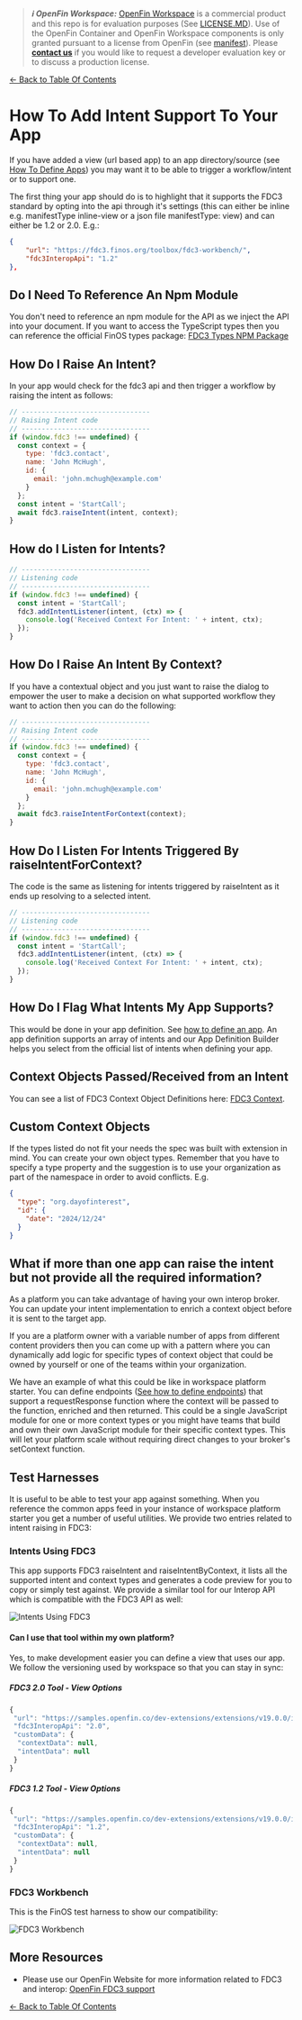 > **_:information_source: OpenFin Workspace:_** [OpenFin Workspace](https://www.openfin.co/workspace/) is a commercial product and this repo is for evaluation purposes (See [LICENSE.MD](../LICENSE.MD)). Use of the OpenFin Container and OpenFin Workspace components is only granted pursuant to a license from OpenFin (see [manifest](../public/manifest.fin.json)). Please [**contact us**](https://www.openfin.co/workspace/poc/) if you would like to request a developer evaluation key or to discuss a production license.

[<- Back to Table Of Contents](../README.md)

# How To Add Intent Support To Your App

If you have added a view (url based app) to an app directory/source (see [How To Define Apps](./how-to-define-apps.md)) you may want it to be able to trigger a workflow/intent or to support one.

The first thing your app should do is to highlight that it supports the FDC3 standard by opting into the api through it's settings (this can either be inline e.g. manifestType inline-view or a json file manifestType: view) and can either be 1.2 or 2.0. E.g.:

```json
{
    "url": "https://fdc3.finos.org/toolbox/fdc3-workbench/",
    "fdc3InteropApi": "1.2"
},
```

## Do I Need To Reference An Npm Module

You don't need to reference an npm module for the API as we inject the API into your document. If you want to access the TypeScript types then you can reference the official FinOS types package: [FDC3 Types NPM Package](https://www.npmjs.com/package/@finos/fdc3/)

## How Do I Raise An Intent?

In your app would check for the fdc3 api and then trigger a workflow by raising the intent as follows:

```javascript
// --------------------------------
// Raising Intent code
// --------------------------------
if (window.fdc3 !== undefined) {
  const context = {
    type: 'fdc3.contact',
    name: 'John McHugh',
    id: {
      email: 'john.mchugh@example.com'
    }
  };
  const intent = 'StartCall';
  await fdc3.raiseIntent(intent, context);
}
```

## How do I Listen for Intents?

```javascript
// --------------------------------
// Listening code
// --------------------------------
if (window.fdc3 !== undefined) {
  const intent = 'StartCall';
  fdc3.addIntentListener(intent, (ctx) => {
    console.log('Received Context For Intent: ' + intent, ctx);
  });
}
```

## How Do I Raise An Intent By Context?

If you have a contextual object and you just want to raise the dialog to empower the user to make a decision on what supported workflow they want to action then you can do the following:

```javascript
// --------------------------------
// Raising Intent code
// --------------------------------
if (window.fdc3 !== undefined) {
  const context = {
    type: 'fdc3.contact',
    name: 'John McHugh',
    id: {
      email: 'john.mchugh@example.com'
    }
  };
  await fdc3.raiseIntentForContext(context);
}
```

## How Do I Listen For Intents Triggered By raiseIntentForContext?

The code is the same as listening for intents triggered by raiseIntent as it ends up resolving to a selected intent.

```javascript
// --------------------------------
// Listening code
// --------------------------------
if (window.fdc3 !== undefined) {
  const intent = 'StartCall';
  fdc3.addIntentListener(intent, (ctx) => {
    console.log('Received Context For Intent: ' + intent, ctx);
  });
}
```

## How Do I Flag What Intents My App Supports?

This would be done in your app definition. See [how to define an app](./how-to-define-apps.md). An app definition supports an array of intents and our App Definition Builder helps you select from the official list of intents when defining your app.

## Context Objects Passed/Received from an Intent

You can see a list of FDC3 Context Object Definitions here: [FDC3 Context](https://fdc3.finos.org/docs/context/ref/Context).

## Custom Context Objects

If the types listed do not fit your needs the spec was built with extension in mind. You can create your own object types. Remember that you have to specify a type property and the suggestion is to use your organization as part of the namespace in order to avoid conflicts. E.g.

```json
{
  "type": "org.dayofinterest",
  "id": {
    "date": "2024/12/24"
  }
}
```

## What if more than one app can raise the intent but not provide all the required information?

As a platform you can take advantage of having your own interop broker. You can update your intent implementation to enrich a context object before it is sent to the target app.

If you are a platform owner with a variable number of apps from different content providers then you can come up with a pattern where you can dynamically add logic for specific types of context object that could be owned by yourself or one of the teams within your organization.

We have an example of what this could be like in workspace platform starter. You can define endpoints ([See how to define endpoints](./how-to-define-endpoints.md)) that support a requestResponse function where the context will be passed to the function, enriched and then returned. This could be a single JavaScript module for one or more context types or you might have teams that build and own their own JavaScript module for their specific context types. This will let your platform scale without requiring direct changes to your broker's setContext function.

## Test Harnesses

It is useful to be able to test your app against something. When you reference the common apps feed in your instance of workspace platform starter you get a number of useful utilities. We provide two entries related to intent raising in FDC3:

### Intents Using FDC3

This app supports FDC3 raiseIntent and raiseIntentByContext, it lists all the supported intent and context types and generates a code preview for you to copy or simply test against. We provide a similar tool for our Interop API which is compatible with the FDC3 API as well:

![Intents Using FDC3](./assets/view-intents-fdc3.png)

#### Can I use that tool within my own platform?

Yes, to make development easier you can define a view that uses our app. We follow the versioning used by workspace so that you can stay in sync:

##### FDC3 2.0 Tool - View Options

```javascript
{
 "url": "https://samples.openfin.co/dev-extensions/extensions/v19.0.0/interop/fdc3/intent/2-0/fdc3-intent-view.html",
 "fdc3InteropApi": "2.0",
 "customData": {
  "contextData": null,
  "intentData": null
 }
}
```

##### FDC3 1.2 Tool - View Options

```javascript
{
 "url": "https://samples.openfin.co/dev-extensions/extensions/v19.0.0/interop/fdc3/intent/fdc3-intent-view.html",
 "fdc3InteropApi": "1.2",
 "customData": {
  "contextData": null,
  "intentData": null
 }
}
```

### FDC3 Workbench

This is the FinOS test harness to show our compatibility:

![FDC3 Workbench](./assets/fdc3-workbench.png)

## More Resources

- Please use our OpenFin Website for more information related to FDC3 and interop: [OpenFin FDC3 support](https://developers.openfin.co/of-docs/docs/fdc3-support-in-openfin)

[<- Back to Table Of Contents](../README.md)

